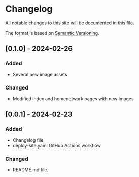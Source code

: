 # Changelog

All notable changes to this site will be documented in this file.

The format is based on [Semantic Versioning](https://semver.org/).

## [0.1.0] - 2024-02-26
### Added
- Several new image assets

### Changed
- Modified index and homenetwork pages with new images

## [0.0.1] - 2024-02-23
### Added
 - Changelog file.
 - deploy-site.yaml GitHub Actions workflow.

### Changed
 - README.md file.
